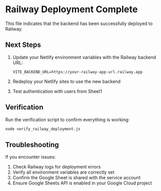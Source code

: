 # Railway Deployment Complete

This file indicates that the backend has been successfully deployed to Railway.

## Next Steps

1. Update your Netlify environment variables with the Railway backend URL:
   ```
   VITE_BACKEND_URL=https://your-railway-app-url.railway.app
   ```

2. Redeploy your Netlify sites to use the new backend

3. Test authentication with users from Sheet1

## Verification

Run the verification script to confirm everything is working:
```bash
node verify_railway_deployment.js
```

## Troubleshooting

If you encounter issues:

1. Check Railway logs for deployment errors
2. Verify all environment variables are correctly set
3. Confirm the Google Sheet is shared with the service account
4. Ensure Google Sheets API is enabled in your Google Cloud project